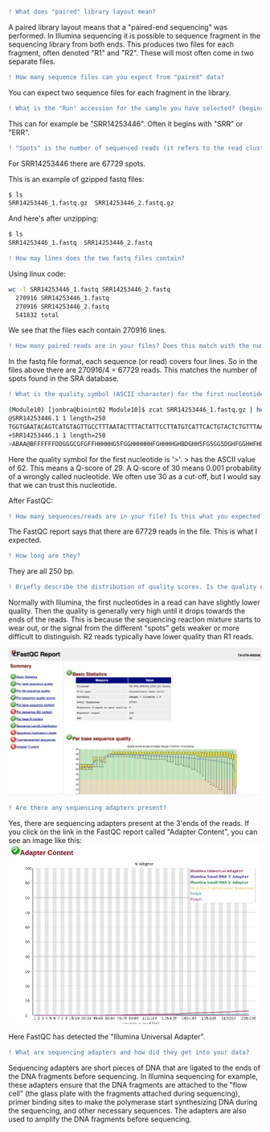 ```diff
! What does "paired" library layout mean?
```
A paired library layout means that a "paired-end sequencing" was performed. In Illumina sequencing it is possible to sequence fragment in the sequencing library from both ends. This produces two files for each fragment, often denoted "R1" and "R2". These will most often come in two separate files.   

```diff
! How many sequence files can you expect from "paired" data?
```
You can expect two sequence files for each fragment in the library.   

```diff
! What is the "Run" accession for the sample you have selected? (begins with SRR... or ERR...).
```
This can for example be "SRR14253446". Often it begins with "SRR" or "ERR".   

```diff
! "Spots" is the number of sequenced reads (it refers to the read clusters on the sequencing array). Write down how many reads (spots) have been sequenced for your sample and the size of the file.  
```  
For SRR14253446 there are 67729 spots. 

This is an example of gzipped fastq files:  
```bash
$ ls
SRR14253446_1.fastq.gz  SRR14253446_2.fastq.gz
```

And here's after unzipping:  
```bash
$ ls
SRR14253446_1.fastq  SRR14253446_2.fastq
```

```diff
! How may lines does the two fastq files contain?
```
Using linux code:
```bash
wc -l SRR14253446_1.fastq SRR14253446_2.fastq 
  270916 SRR14253446_1.fastq
  270916 SRR14253446_2.fastq
  541832 total
```
We see that the files each contain 270916 lines.

```diff
! How many paired reads are in your files? Does this match with the number you found in the previous exercise?
```
In the fastq file format, each sequence (or read) covers four lines. So in the files above there are 270916/4 = 67729 reads. This matches the number of spots found in the SRA database.   

```diff
! What is the quality symbol (ASCII character) for the first nucleotide in the first read in the SRR..._1.fastq file?
```

```bash
(Module10) [jonbra@bioint02 Module10]$ zcat SRR14253446_1.fastq.gz | head -n 4
@SRR14253446.1 1 length=250
TGGTGAATACAGTCATGTAGTTGCCTTTAATACTTTACTATTCCTTATGTCATTCACTGTACTCTGTTTAACACCAGTTTACTCATTCTTACCTGGTGTTTATTCTGTTATTTACTTGTACTTGACATTTTATCTTACTAATGATGTTTCTTTTTTAGCACATATTCAGTGGATGGTTATGTTCACACCTTTAGTACCTTTCTGGATAACAATTGCTTATATCATTTGTATTTCCACAAAGCATTTCTAT
+SRR14253446.1 1 length=250
>ABAA@BFFFFFFDDGGGCGFGFFHHHHHG5FGGHHHHHHFGHHHHGHBDGHH5FG5GG5DGHFGGHHFHDHFH?ECFHHFHHHHHFHFHFHBEHHBFGEHFHHBGGEGFHHHH@BFDGHHGDDHGGFGFBGF4EF4FHHFFGFFH4GFHHHHHHGHFFGHHHEGHHHHEHH3FGEGD3FGDGGHHGFDCHDGFDGHFHHHHHFBFGHFHHF1DBDGHFHDGF1FHHHHBFDHF<FFBFGCHFHHHHHGG

```
Here the quality symbol for the first nucleotide is '>'. > has the ASCII value of 62. This means a Q-score of 29. A Q-score of 30 means 0.001 probability of a wrongly called nucleotide. We often use 30 as a cut-off, but I would say that we can trust this nucleotide.   

After FastQC: 

```diff
! How many sequences/reads are in your file? Is this what you expected?
```
The FastQC report says that there are 67729 reads in the file. This is what I expected.   

```diff
! How long are they?
```
They are all 250 bp. 

```diff
! Briefly describe the distribution of quality scores. Is the quality equally good along the entire sequence? Are there any differences in quality between pair 1 and pair 2 reads?
```
Normally with Illumina, the first nucleotides in a read can have slightly lower quality. Then the quality is generally very high until it drops towards the ends of the reads. This is because the sequencing reaction mixture starts to wear out, or the signal from the different "spots" gets weaker or more difficult to distinguish. R2 reads typically have lower quality than R1 reads.

![FastQC quality](images/fastqc.png)


```diff
! Are there any sequencing adapters present?
```
Yes, there are sequencing adapters present at the 3'ends of the reads. If you click on the link in the FastQC report called "Adapter Content", you can see an image like this: 
![FastQC adapter](images/fastqc_adapter.png)  

Here FastQC has detected the "Illumina Universal Adapter". 

```diff
! What are sequencing adapters and how did they get into your data?
```
Sequencing adapters are short pieces of DNA that are ligated to the ends of the DNA fragments before sequencing. In Illumina sequencing for example, these adapters ensure that the DNA fragments are attached to the "flow cell" (the glass plate with the fragments attached during sequencing), primer binding sites to make the polymerase start synthesizing DNA during the sequencing, and other necessary sequences. The adapters are also used to amplify the DNA fragments before sequencing.   

